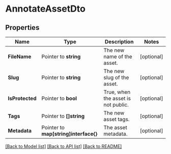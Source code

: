 # AnnotateAssetDto

## Properties

Name | Type | Description | Notes
------------ | ------------- | ------------- | -------------
**FileName** | Pointer to **string** | The new name of the asset. | [optional] 
**Slug** | Pointer to **string** | The new slug of the asset. | [optional] 
**IsProtected** | Pointer to **bool** | True, when the asset is not public. | [optional] 
**Tags** | Pointer to **[]string** | The new asset tags. | [optional] 
**Metadata** | Pointer to **map[string]interface{}** | The asset metadata. | [optional] 

[[Back to Model list]](../README.md#documentation-for-models) [[Back to API list]](../README.md#documentation-for-api-endpoints) [[Back to README]](../README.md)


